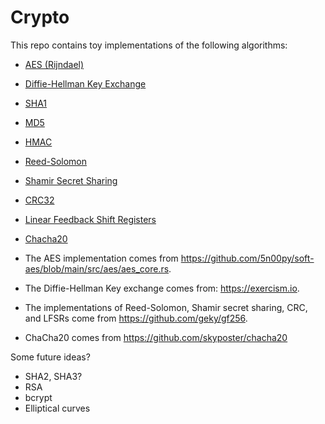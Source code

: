 # Crypto

This repo contains toy implementations of the following algorithms:

- [AES (Rijndael)](./src/aes.rs)
- [Diffie-Hellman Key Exchange](./src/diffie_hellman.rs)
- [SHA1](./src/sha1.rs)
- [MD5](./src/md5.rs)
- [HMAC](./src/hmac.rs)
- [Reed-Solomon](./src/reed_solomon.rs)
- [Shamir Secret Sharing](./src/shamir.rs)
- [CRC32](./src/crc.rs)
- [Linear Feedback Shift Registers](./src/lfsr.rs)
- [Chacha20](./src/chacha20.rs)

- The AES implementation comes from
<https://github.com/5n00py/soft-aes/blob/main/src/aes/aes_core.rs>.

- The Diffie-Hellman Key exchange comes from: <https://exercism.io>.

- The implementations of Reed-Solomon, Shamir secret sharing, CRC, and
LFSRs come from <https://github.com/geky/gf256>.

- ChaCha20 comes from <https://github.com/skyposter/chacha20>

Some future ideas?

- SHA2, SHA3?
- RSA
- bcrypt
- Elliptical curves
